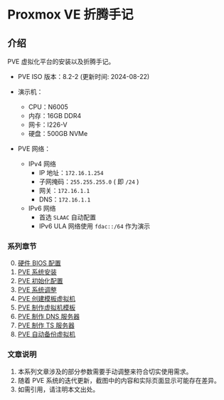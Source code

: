 # Proxmox VE 折腾手记

## 介绍
PVE 虚拟化平台的安装以及折腾手记。  

- PVE ISO 版本：8.2-2 (更新时间: 2024-08-22)

- 演示机：
    - CPU：N6005
    - 内存：16GB DDR4
    - 网卡：I226-V
    - 硬盘：500GB NVMe

- PVE 网络：
    - IPv4 网络
        - IP 地址：`172.16.1.254`
        - 子网掩码：`255.255.255.0` ( 即 `/24` )
        - 网关：`172.16.1.1`
        - DNS：`172.16.1.1`
    - IPv6 网络
        - 首选 `SLAAC` 自动配置
        - IPv6 ULA 网络使用 `fdac::/64` 作为演示

### 系列章节

0. [硬件 BIOS 配置](./00.硬件BIOS配置.md)
1. [PVE 系统安装](./01.PVE系统安装.md)
2. [PVE 初始化配置](./02.PVE初始化配置.md)
3. [PVE 系统调整](./03.PVE系统调整.md)
4. [PVE 创建模板虚拟机](./04.PVE创建模板虚拟机.md)
5. [PVE 制作虚拟机模板](./05.PVE制作虚拟机模板.md)
6. [PVE 制作 DNS 服务器](./06.PVE制作DNS服务器.md)
7. [PVE 制作 TS 服务器](./07.PVE制作TS服务器.md)
8. [PVE 自动备份虚拟机](./08.PVE自动备份虚拟机.md)

### 文章说明

1. 本系列文章涉及的部分参数需要手动调整来符合切实使用需求。
2. 随着 PVE 系统的迭代更新，截图中的内容和实际页面显示可能存在差异。
3. 如需引用，请注明本文出处。
